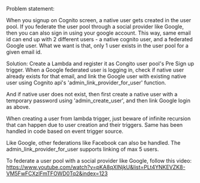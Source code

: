 
Problem statement:

When you signup on Cognito screen, a native user gets created in the user pool. If you federate the user pool through a social provider like Google, then you can also sign in using your google account. This way, same email id can end up with 2 different users - a native cognito user, and a federated Google user. What we want is that, only 1 user exists in the user pool for a given email id. 


Solution:
Create a Lambda and register it as Congito user pool's Pre Sign up trigger.
When a Google federated user is logging in, check if native user already exists for that email,
 and link the Google user with existing native user using Cognito api's 'admin_link_provider_for_user' function.
 
And if native user does not exist, then first create a native user with a temporary password using  'admin_create_user',
and then link Google login as above. 

When creating a user from lambda trigger, just beware of infinite recursion that can happen due to user creation and their triggers. Same has been handled in code based on event trigger source.

Like Google, other federations like Facebook can also be handled. The admin_link_provider_for_user supports linking of max 5 users. 

To federate a user pool with a social provider like Google, follow this video:
https://www.youtube.com/watch?v=pKA8qXINjkU&list=PLt4YNKEVZK8-VM5FwFCXzlFmTFOWD0Tq2&index=123
